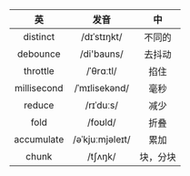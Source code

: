 |      英      |       发音        |  中   |
|:-----------:|:---------------:|:----:|
|  distinct   |   /dɪˈstɪŋkt/   | 不同的  |
|  debounce   |   /di'bauns/    | 去抖动  |
|  throttle   |    /ˈθrɑːtl/    |  掐住  |
| millisecond |  /ˈmɪlisekənd/  |  毫秒  |
|   reduce    |    /rɪˈduːs/    |  减少  |
|    fold     |     /foʊld/     |  折叠  |
| accumulate  | /əˈkjuːmjəleɪt/ |  累加  |
|    chunk    |     /tʃʌŋk/     | 块，分块 |
